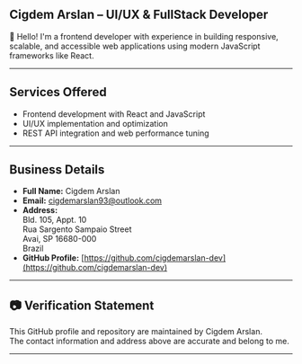## Cigdem Arslan – UI/UX & FullStack Developer

👋 Hello! I'm a frontend developer with experience in building responsive, scalable, and accessible web applications using modern JavaScript frameworks like React.

---

## Services Offered
- Frontend development with React and JavaScript
- UI/UX implementation and optimization
- REST API integration and web performance tuning

---

## Business Details

- **Full Name:** Cigdem Arslan  
- **Email:** cigdemarslan93@outlook.com  
- **Address:**  
  Bld. 105, Appt. 10  
  Rua Sargento Sampaio Street  
  Avai, SP 16680-000  
  Brazil  
- **GitHub Profile:** [https://github.com/cigdemarslan-dev](https://github.com/cigdemarslan-dev)

---

## 📷 Verification Statement

This GitHub profile and repository are maintained by Cigdem Arslan.  
The contact information and address above are accurate and belong to me.  

---
